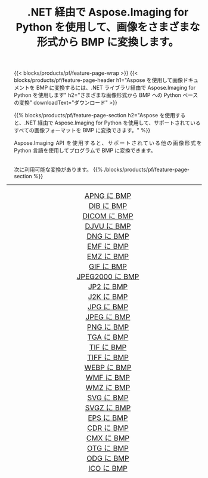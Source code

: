 ﻿---
title: .NET 経由で Aspose.Imaging for Python を使用して、画像をさまざまな形式から BMP に変換します。 
weight: 3920
url: /ja/python-net/conversion/to/bmp/ 
lang: ja
langdirlevel: 2
locales: zh-hans,ja,it,ru,de,es,fr,nl,id,lt,pl,pt,vi,tr,ko,zh-hant,ar,hi,th,sv,cs,uk,he
description: .NET ライブラリ経由で Aspose.Imaging for Python を使用して、さまざまな形式から BMP に変換できます。
---

{{< blocks/products/pf/feature-page-wrap >}}
{{< blocks/products/pf/feature-page-header h1="Aspose を使用して画像ドキュメントを BMP に変換するには、.NET ライブラリ経由で Aspose.Imaging for Python を使用します" h2="さまざまな画像形式から BMP への Python ベースの変換" downloadText="ダウンロード" >}}


{{% blocks/products/pf/feature-page-section  h2="Aspose を使用すると、.NET 経由で Aspose.Imaging for Python を使用して、サポートされているすべての画像フォーマットを BMP に変換できます。" %}}
<p align=justify>Aspose.Imaging API を使用すると、サポートされている他の画像形式を Python 言語を使用してプログラムで BMP に変換できます。</p>
<br/>
次に利用可能な変換があります。
{{% /blocks/products/pf/feature-page-section %}}
<div class="container-fluid productfamilypage bg-gray">
    <div class="convertypes bg-gray agp-content section">
        <div class="container">
		<hr style="margin-left:-20px;"/>
		<div class="row other-converters" style="gap: 10px;font-size: 19px;text-align:center;">
		    <div class='col-md-2 other-converter remove-lp remove-rp'><a href="/imaging/ja/python-net/conversion/apng-to-bmp/" style="padding:15px;">APNG に BMP</a></div>
<div class='col-md-2 other-converter remove-lp remove-rp'><a href="/imaging/ja/python-net/conversion/dib-to-bmp/" style="padding:15px;">DIB に BMP</a></div>
<div class='col-md-2 other-converter remove-lp remove-rp'><a href="/imaging/ja/python-net/conversion/dicom-to-bmp/" style="padding:15px;">DICOM に BMP</a></div>
<div class='col-md-2 other-converter remove-lp remove-rp'><a href="/imaging/ja/python-net/conversion/djvu-to-bmp/" style="padding:15px;">DJVU に BMP</a></div>
<div class='col-md-2 other-converter remove-lp remove-rp'><a href="/imaging/ja/python-net/conversion/dng-to-bmp/" style="padding:15px;">DNG に BMP</a></div>
<div class='col-md-2 other-converter remove-lp remove-rp'><a href="/imaging/ja/python-net/conversion/emf-to-bmp/" style="padding:15px;">EMF に BMP</a></div>
<div class='col-md-2 other-converter remove-lp remove-rp'><a href="/imaging/ja/python-net/conversion/emz-to-bmp/" style="padding:15px;">EMZ に BMP</a></div>
<div class='col-md-2 other-converter remove-lp remove-rp'><a href="/imaging/ja/python-net/conversion/gif-to-bmp/" style="padding:15px;">GIF に BMP</a></div>
<div class='col-md-2 other-converter remove-lp remove-rp'><a href="/imaging/ja/python-net/conversion/jpeg2000-to-bmp/" style="padding:15px;">JPEG2000 に BMP</a></div>
<div class='col-md-2 other-converter remove-lp remove-rp'><a href="/imaging/ja/python-net/conversion/jp2-to-bmp/" style="padding:15px;">JP2 に BMP</a></div>
<div class='col-md-2 other-converter remove-lp remove-rp'><a href="/imaging/ja/python-net/conversion/j2k-to-bmp/" style="padding:15px;">J2K に BMP</a></div>
<div class='col-md-2 other-converter remove-lp remove-rp'><a href="/imaging/ja/python-net/conversion/jpg-to-bmp/" style="padding:15px;">JPG に BMP</a></div>
<div class='col-md-2 other-converter remove-lp remove-rp'><a href="/imaging/ja/python-net/conversion/jpeg-to-bmp/" style="padding:15px;">JPEG に BMP</a></div>
<div class='col-md-2 other-converter remove-lp remove-rp'><a href="/imaging/ja/python-net/conversion/png-to-bmp/" style="padding:15px;">PNG に BMP</a></div>
<div class='col-md-2 other-converter remove-lp remove-rp'><a href="/imaging/ja/python-net/conversion/tga-to-bmp/" style="padding:15px;">TGA に BMP</a></div>
<div class='col-md-2 other-converter remove-lp remove-rp'><a href="/imaging/ja/python-net/conversion/tif-to-bmp/" style="padding:15px;">TIF に BMP</a></div>
<div class='col-md-2 other-converter remove-lp remove-rp'><a href="/imaging/ja/python-net/conversion/tiff-to-bmp/" style="padding:15px;">TIFF に BMP</a></div>
<div class='col-md-2 other-converter remove-lp remove-rp'><a href="/imaging/ja/python-net/conversion/webp-to-bmp/" style="padding:15px;">WEBP に BMP</a></div>
<div class='col-md-2 other-converter remove-lp remove-rp'><a href="/imaging/ja/python-net/conversion/wmf-to-bmp/" style="padding:15px;">WMF に BMP</a></div>
<div class='col-md-2 other-converter remove-lp remove-rp'><a href="/imaging/ja/python-net/conversion/wmz-to-bmp/" style="padding:15px;">WMZ に BMP</a></div>
<div class='col-md-2 other-converter remove-lp remove-rp'><a href="/imaging/ja/python-net/conversion/svg-to-bmp/" style="padding:15px;">SVG に BMP</a></div>
<div class='col-md-2 other-converter remove-lp remove-rp'><a href="/imaging/ja/python-net/conversion/svgz-to-bmp/" style="padding:15px;">SVGZ に BMP</a></div>
<div class='col-md-2 other-converter remove-lp remove-rp'><a href="/imaging/ja/python-net/conversion/eps-to-bmp/" style="padding:15px;">EPS に BMP</a></div>
<div class='col-md-2 other-converter remove-lp remove-rp'><a href="/imaging/ja/python-net/conversion/cdr-to-bmp/" style="padding:15px;">CDR に BMP</a></div>
<div class='col-md-2 other-converter remove-lp remove-rp'><a href="/imaging/ja/python-net/conversion/cmx-to-bmp/" style="padding:15px;">CMX に BMP</a></div>
<div class='col-md-2 other-converter remove-lp remove-rp'><a href="/imaging/ja/python-net/conversion/otg-to-bmp/" style="padding:15px;">OTG に BMP</a></div>
<div class='col-md-2 other-converter remove-lp remove-rp'><a href="/imaging/ja/python-net/conversion/odg-to-bmp/" style="padding:15px;">ODG に BMP</a></div>
<div class='col-md-2 other-converter remove-lp remove-rp'><a href="/imaging/ja/python-net/conversion/ico-to-bmp/" style="padding:15px;">ICO に BMP</a></div>
                </div>
        </div>
    </div>
</div>
<br/>

